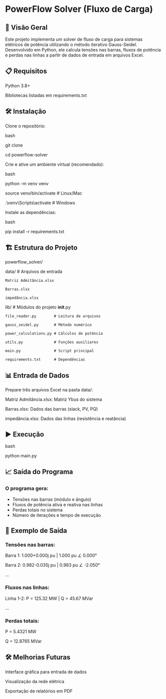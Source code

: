 # PowerFlow Solver (Fluxo de Carga)
## 📌 Visão Geral
Este projeto implementa um solver de fluxo de carga para sistemas elétricos de potência utilizando o método iterativo Gauss-Seidel. Desenvolvido em Python, ele calcula tensões nas barras, fluxos de potência e perdas nas linhas a partir de dados de entrada em arquivos Excel.

## 📋 Requisitos
Python 3.8+

Bibliotecas listadas em requirements.txt

## 🛠 Instalação
Clone o repositório:

bash

git clone 

cd powerflow-solver

Crie e ative um ambiente virtual (recomendado):

bash

python -m venv venv

source venv/bin/activate  # Linux/Mac

.\venv\Scripts\activate  # Windows

Instale as dependências:

bash

pip install -r requirements.txt

## 🏗 Estrutura do Projeto
powerflow_solver/

data/   # Arquivos de entrada

    Matriz Admitância.xlsx

    Barras.xlsx

    impedância.xlsx

lib/                      # Módulos do projeto
    __init__.py

    file_reader.py        # Leitura de arquivos

    gauss_seidel.py       # Método numérico
    
    power_calculations.py # Cálculos de potência

    utils.py              # Funções auxiliares

    main.py               # Script principal

    requirements.txt      # Dependências

## 📊 Entrada de Dados
Prepare três arquivos Excel na pasta data/:

Matriz Admitância.xlsx: Matriz Ybus do sistema

Barras.xlsx: Dados das barras (slack, PV, PQ)

impedância.xlsx: Dados das linhas (resistência e reatância)

## ▶️ Execução

bash

python main.py

## 📈 Saída do Programa

### O programa gera:

- Tensões nas barras (módulo e ângulo)
- Fluxos de potência ativa e reativa nas linhas
- Perdas totais no sistema
- Número de iterações e tempo de execução

## 🧪 Exemplo de Saída
### Tensões nas barras:

Barra 1: 1.000+0.000j pu | 1.000 pu ∠ 0.000°

Barra 2: 0.982-0.035j pu | 0.983 pu ∠ -2.050°

...

### Fluxos nas linhas:

Linha 1-2: P = 125.32 MW | Q = 45.67 MVar

...

### Perdas totais:

P = 5.4321 MW

Q = 12.8765 MVar

## 🛠 Melhorias Futuras

Interface gráfica para entrada de dados

Visualização da rede elétrica

Exportação de relatórios em PDF
